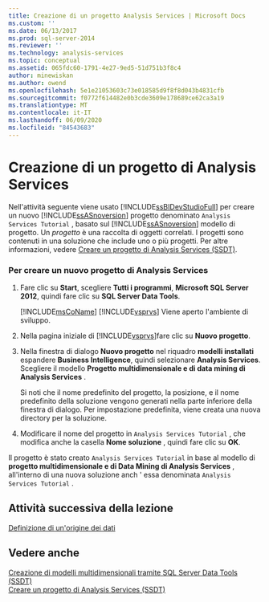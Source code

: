 ```yaml
---
title: Creazione di un progetto Analysis Services | Microsoft Docs
ms.custom: ''
ms.date: 06/13/2017
ms.prod: sql-server-2014
ms.reviewer: ''
ms.technology: analysis-services
ms.topic: conceptual
ms.assetid: 065fdc60-1791-4e27-9ed5-51d751b3f8c4
author: minewiskan
ms.author: owend
ms.openlocfilehash: 5e1e21053603c73e018585d9f8f8d043b4831cfb
ms.sourcegitcommit: f0772f614482e0b3cde3609e178689ce62ca3a19
ms.translationtype: MT
ms.contentlocale: it-IT
ms.lasthandoff: 06/09/2020
ms.locfileid: "84543683"
---
```

# <a name="creating-an-analysis-services-project"></a>Creazione di un progetto di Analysis Services
  Nell'attività seguente viene usato [!INCLUDE[ssBIDevStudioFull](../includes/ssbidevstudiofull-md.md)] per creare un nuovo [!INCLUDE[ssASnoversion](../includes/ssasnoversion-md.md)] progetto denominato `Analysis Services Tutorial` , basato sul [!INCLUDE[ssASnoversion](../includes/ssasnoversion-md.md)] modello di progetto. Un *progetto* è una raccolta di oggetti correlati. I progetti sono contenuti in una soluzione che include uno o più progetti. Per altre informazioni, vedere [Creare un progetto di Analysis Services &#40;SSDT&#41;](multidimensional-models/create-an-analysis-services-project-ssdt.md).  
  
### <a name="to-create-a-new-analysis-services-project"></a>Per creare un nuovo progetto di Analysis Services  
  
1.  Fare clic su **Start**, scegliere **Tutti i programmi**, **Microsoft SQL Server 2012**, quindi fare clic su **SQL Server Data Tools**.  
  
     [!INCLUDE[msCoName](../includes/msconame-md.md)] [!INCLUDE[vsprvs](../includes/vsprvs-md.md)] Viene aperto l'ambiente di sviluppo.  
  
2.  Nella pagina iniziale di [!INCLUDE[vsprvs](../includes/vsprvs-md.md)]fare clic su **Nuovo progetto**.  
  
3.  Nella finestra di dialogo **Nuovo progetto** nel riquadro **modelli installati** espandere **Business Intelligence**, quindi selezionare **Analysis Services**. Scegliere il modello **Progetto multidimensionale e di data mining di Analysis Services** .  
  
     Si noti che il nome predefinito del progetto, la posizione, e il nome predefinito della soluzione vengono generati nella parte inferiore della finestra di dialogo. Per impostazione predefinita, viene creata una nuova directory per la soluzione.  
  
4.  Modificare il nome del progetto in `Analysis Services Tutorial` , che modifica anche la casella **Nome soluzione** , quindi fare clic su **OK**.  
  
 Il progetto è stato creato `Analysis Services Tutorial` in base al modello di **progetto multidimensionale e di Data Mining di Analysis Services** , all'interno di una nuova soluzione anch ' essa denominata `Analysis Services Tutorial` .  
  
## <a name="next-task-in-lesson"></a>Attività successiva della lezione  
 [Definizione di un'origine dei dati](lesson-1-2-defining-a-data-source.md)  
  
## <a name="see-also"></a>Vedere anche  
 [Creazione di modelli multidimensionali tramite SQL Server Data Tools &#40;SSDT&#41;](multidimensional-models/creating-multidimensional-models-using-sql-server-data-tools-ssdt.md)   
 [Creare un progetto di Analysis Services &#40;SSDT&#41;](multidimensional-models/create-an-analysis-services-project-ssdt.md)  
  
  
